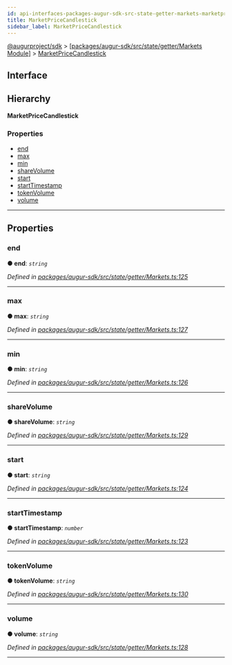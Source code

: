 ```yaml
---
id: api-interfaces-packages-augur-sdk-src-state-getter-markets-marketpricecandlestick
title: MarketPriceCandlestick
sidebar_label: MarketPriceCandlestick
---
```


[@augurproject/sdk](api-readme.md) > [[packages/augur-sdk/src/state/getter/Markets Module]](api-modules-packages-augur-sdk-src-state-getter-markets-module.md) > [MarketPriceCandlestick](api-interfaces-packages-augur-sdk-src-state-getter-markets-marketpricecandlestick.md)

## Interface

## Hierarchy

**MarketPriceCandlestick**

### Properties

* [end](api-interfaces-packages-augur-sdk-src-state-getter-markets-marketpricecandlestick.md#end)
* [max](api-interfaces-packages-augur-sdk-src-state-getter-markets-marketpricecandlestick.md#max)
* [min](api-interfaces-packages-augur-sdk-src-state-getter-markets-marketpricecandlestick.md#min)
* [shareVolume](api-interfaces-packages-augur-sdk-src-state-getter-markets-marketpricecandlestick.md#sharevolume)
* [start](api-interfaces-packages-augur-sdk-src-state-getter-markets-marketpricecandlestick.md#start)
* [startTimestamp](api-interfaces-packages-augur-sdk-src-state-getter-markets-marketpricecandlestick.md#starttimestamp)
* [tokenVolume](api-interfaces-packages-augur-sdk-src-state-getter-markets-marketpricecandlestick.md#tokenvolume)
* [volume](api-interfaces-packages-augur-sdk-src-state-getter-markets-marketpricecandlestick.md#volume)

---

## Properties

<a id="end"></a>

###  end

**● end**: *`string`*

*Defined in [packages/augur-sdk/src/state/getter/Markets.ts:125](https://github.com/AugurProject/augur/blob/b4365d6894/packages/augur-sdk/src/state/getter/Markets.ts#L125)*

___
<a id="max"></a>

###  max

**● max**: *`string`*

*Defined in [packages/augur-sdk/src/state/getter/Markets.ts:127](https://github.com/AugurProject/augur/blob/b4365d6894/packages/augur-sdk/src/state/getter/Markets.ts#L127)*

___
<a id="min"></a>

###  min

**● min**: *`string`*

*Defined in [packages/augur-sdk/src/state/getter/Markets.ts:126](https://github.com/AugurProject/augur/blob/b4365d6894/packages/augur-sdk/src/state/getter/Markets.ts#L126)*

___
<a id="sharevolume"></a>

###  shareVolume

**● shareVolume**: *`string`*

*Defined in [packages/augur-sdk/src/state/getter/Markets.ts:129](https://github.com/AugurProject/augur/blob/b4365d6894/packages/augur-sdk/src/state/getter/Markets.ts#L129)*

___
<a id="start"></a>

###  start

**● start**: *`string`*

*Defined in [packages/augur-sdk/src/state/getter/Markets.ts:124](https://github.com/AugurProject/augur/blob/b4365d6894/packages/augur-sdk/src/state/getter/Markets.ts#L124)*

___
<a id="starttimestamp"></a>

###  startTimestamp

**● startTimestamp**: *`number`*

*Defined in [packages/augur-sdk/src/state/getter/Markets.ts:123](https://github.com/AugurProject/augur/blob/b4365d6894/packages/augur-sdk/src/state/getter/Markets.ts#L123)*

___
<a id="tokenvolume"></a>

###  tokenVolume

**● tokenVolume**: *`string`*

*Defined in [packages/augur-sdk/src/state/getter/Markets.ts:130](https://github.com/AugurProject/augur/blob/b4365d6894/packages/augur-sdk/src/state/getter/Markets.ts#L130)*

___
<a id="volume"></a>

###  volume

**● volume**: *`string`*

*Defined in [packages/augur-sdk/src/state/getter/Markets.ts:128](https://github.com/AugurProject/augur/blob/b4365d6894/packages/augur-sdk/src/state/getter/Markets.ts#L128)*

___

